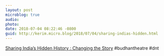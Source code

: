 ```yaml
---
layout: post
microblog: true
audio: 
photo: 
date: 2018-07-04 08:22:46 -0800
guid: http://kerim.micro.blog/2018/07/04/sharing-indias-hidden.html
---
```

[Sharing India’s Hidden History : Changing the Story](https://changingthestory.leeds.ac.uk/2018/02/13/sharing-indias-hidden-history/) #budhantheatre #dnt 

